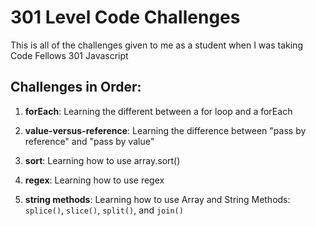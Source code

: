 # 301 Level Code Challenges

This is all of the challenges given to me as a student when I was taking Code Fellows 301 Javascript 

## Challenges in Order:

  1. **forEach**: Learning the different between a for loop and a forEach

  2. **value-versus-reference**: Learning the difference between "pass by reference" and "pass by value"

  3. **sort**: Learning how to use array.sort()

  4. **regex**: Learning how to use regex

  5. **string methods**: Learning how to use Array and String Methods: `splice()`, `slice()`, `split()`, and `join()`

  